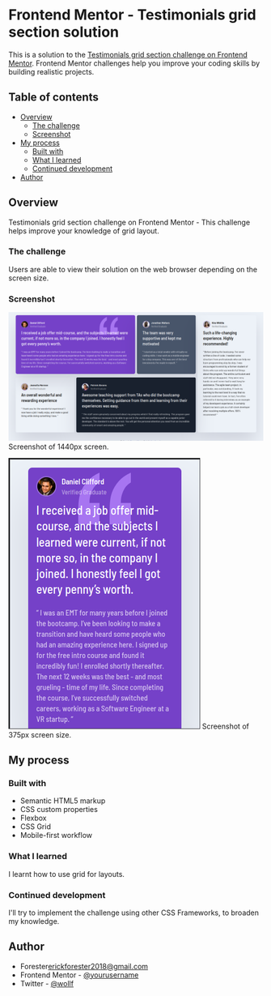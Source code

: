 # Frontend Mentor - Testimonials grid section solution

This is a solution to the [Testimonials grid section challenge on Frontend Mentor](https://www.frontendmentor.io/challenges/testimonials-grid-section-Nnw6J7Un7). Frontend Mentor challenges help you improve your coding skills by building realistic projects. 

## Table of contents

- [Overview](#overview)
  - [The challenge](#the-challenge)
  - [Screenshot](#screenshot)
- [My process](#my-process)
  - [Built with](#built-with)
  - [What I learned](#what-i-learned)
  - [Continued development](#continued-development)
- [Author](#author)


## Overview
Testimonials grid   section challenge on Frontend Mentor - This challenge helps improve your knowledge of grid layout.

### The challenge

Users are able to view their solution on the web browser depending on the screen size.

### Screenshot

![1440px view](screenshots/testimonial_1440px.png)
Screenshot of 1440px screen.

![375px view](screenshots/testimonial_375px.png)
Screenshot of 375px screen size.

## My process

### Built with

- Semantic HTML5 markup
- CSS custom properties
- Flexbox
- CSS Grid
- Mobile-first workflow


### What I learned
I learnt how to use grid for layouts.

### Continued development

I'll try to implement the challenge using other CSS Frameworks, to broaden my knowledge.

## Author

- Forester<erickforester2018@gmail.com>
- Frontend Mentor - [@yourusername](https://www.frontendmentor.io/profile/yourusername)
- Twitter - [@wollf](https://www.twitter.com/wollf)
